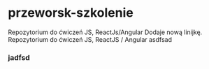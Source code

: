 # przeworsk-szkolenie

Repozytorium do ćwiczeń JS, ReactJs/Angular
Dodaje nową linijkę.
Repozytorium do ćwiczeń JS, ReactJS / Angular
asdfsad
### jadfsd

